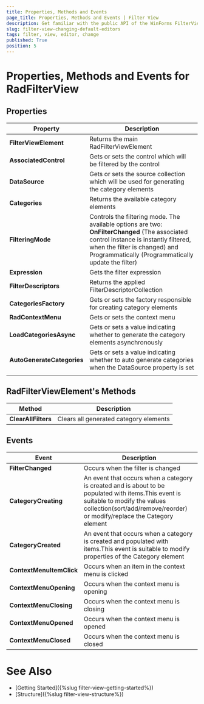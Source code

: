 ```yaml
---
title: Properties, Methods and Events
page_title: Properties, Methods and Events | Filter View
description: Get familiar with the public API of the WinForms FilterView control.  
slug: filter-view-changing-default-editors
tags: filter, view, editor, change
published: True
position: 5  
---
```


# Properties, Methods and Events for RadFilterView

## Properties

|Property|Description|
|----|----|
|**FilterViewElement**|Returns the main RadFilterViewElement|
|**AssociatedControl**|Gets or sets the control which will be filtered by the control|
|**DataSource**|Gets or sets the source collection which will be used for generating the category elements|
|**Categories**|Returns the available category elements|
|**FilteringMode**|Controls the filtering mode. The available options are two: **OnFilterChanged** (The associated control instance is instantly filtered, when the filter is changed) and Programmatically (Programmatically update the filter)|
|**Expression**|Gets the filter expression|
|**FilterDescriptors**|Returns the applied FilterDescriptorCollection|
|**CategoriesFactory**|Gets or sets the factory responsible for creating category elements|
|**RadContextMenu**|Gets or sets the context menu|
|**LoadCategoriesAsync**|Gets or sets a value indicating whether to generate the category elements asynchronously|
|**AutoGenerateCategories**|Gets or sets a value indicating whether to auto generate categories when the DataSource property is set|
|||

## RadFilterViewElement's Methods

|Method|Description|
|----|----|
|**ClearAllFilters**|Clears all generated category elements|

## Events

|Event|Description|
|----|----|
|**FilterChanged**|Occurs when the filter is changed|
|**CategoryCreating**|An event that occurs when a category is created and is about to be populated with items.This event is suitable to modify the values collection(sort/add/remove/reorder) or modify/replace the Category element|
|**CategoryCreated**|An event that occurs when a category is created and populated with items.This event is suitable to modify properties of the Category element|
|**ContextMenuItemClick**|Occurs when an item in the context menu is clicked|
|**ContextMenuOpening**|Occurs when the context menu is opening|
|**ContextMenuClosing**|Occurs when the context menu is closing|
|**ContextMenuOpened**|Occurs when the context menu is opened|
|**ContextMenuClosed**|Occurs when the context menu is closed|
 
# See Also

* [Getting Started]({%slug filter-view-getting-started%})
* [Structure]({%slug filter-view-structure%})
 
        

